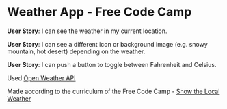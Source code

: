 # Weather App - Free Code Camp

<strong>User Story</strong>: I can see the weather in my current location.

<strong>User Story</strong>: I can see a different icon or background image (e.g. snowy mountain, hot desert) depending on the weather.

<strong>User Story</strong>: I can push a button to toggle between Fahrenheit and Celsius.

Used <a href="http://openweathermap.org/current#geo">Open Weather API</a>

Made according to the curriculum of the Free Code Camp - <a href="http://www.freecodecamp.com/challenges/show-the-local-weather">Show the Local Weather</a>
